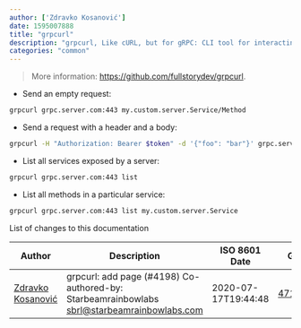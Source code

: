 ```yaml
---
author: ['Zdravko Kosanović']
date: 1595007888
title: "grpcurl"
description: "grpcurl, Like cURL, but for gRPC: CLI tool for interacting with gRPC servers."
categories: "common"
---
```

> More information: <https://github.com/fullstorydev/grpcurl>.

- Send an empty request:

```bash
grpcurl grpc.server.com:443 my.custom.server.Service/Method
```

- Send a request with a header and a body:

```bash
grpcurl -H "Authorization: Bearer $token" -d '{"foo": "bar"}' grpc.server.com:443 my.custom.server.Service/Method
```

- List all services exposed by a server:

```bash
grpcurl grpc.server.com:443 list
```

- List all methods in a particular service:

```bash
grpcurl grpc.server.com:443 list my.custom.server.Service
```
List of changes to this documentation


Author | Description | ISO 8601 Date | GitHub link
------|-----|-----|-----
[Zdravko Kosanović](mailto:41286499+zkosanovic@users.noreply.github.com) | grpcurl: add page (#4198) Co-authored-by: Starbeamrainbowlabs <sbrl@starbeamrainbowlabs.com> | 2020-07-17T19:44:48 | [471e114d4e4c](https://github.com/tldr-pages/tldr/commit/471e114d4e4c5bee9fd817bea2320a53bcf7f82d)


